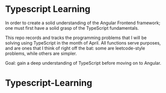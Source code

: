 # Typescript Learning

In order to create a solid understanding of the Angular Frontend framework; one must first have a solid grasp of the TypeScript fundamentals.

This repo records and tracks the programming problems that I will be solving using TypeScript in the month of April.
All functions serve purposes, and are ones that I think of right off the bat: some are leetcode-style problems, while others are simpler.

Goal: gain a deep understanding of TypeScript before moving on to Angular. 




# Typescript-Learning
